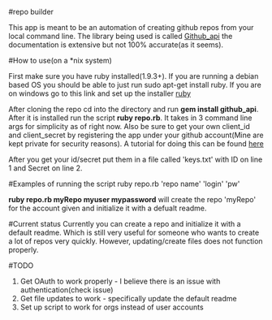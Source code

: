 #repo builder

This app is meant to be an automation of creating github repos from your local command line.
The library being used is called [Github_api](https://github.com/peter-murach/github) the documentation is extensive but not 100% accurate(as it seems).


#How to use(on a *nix system)

First make sure you have ruby installed(1.9.3+). If you are running a debian based OS you should be able to just run sudo apt-get install ruby. If you are on windows go to this link and set up the installer [ruby](http://rubyinstaller.org/)

After cloning the repo cd into the directory and run **gem install github_api**. After it is installed run the script **ruby repo.rb**. It takes in 3 command line args for simplicity as of right now. Also be sure to get your own client_id and client_secret by registering the app under your github account(Mine are kept private for security reasons). A tutorial for doing this can be found [here](https://developer.github.com/guides/basics-of-authentication/)

 After you get your id/secret put them in a file called 'keys.txt' with ID on line 1 and Secret on line 2. 

#Examples of running the script 
ruby repo.rb 'repo name' 'login' 'pw' 

**ruby repo.rb myRepo myuser mypassword**
will create the repo 'myRepo' for the account given and initialize it with a defualt readme.

#Current status
Currently you can create a repo and initialize it with a default readme. Which is still very useful for someone who wants to create a lot of repos very quickly. However, updating/create files does not function properly. 

#TODO
1. Get OAuth to work properly - I believe there is an issue with authentication(check issue)
2. Get file updates to work - specifically update the default readme
3. Set up script to work for orgs instead of user accounts





